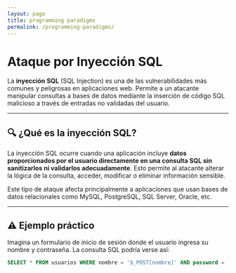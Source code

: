 ```yaml
---
layout: page
title: programming paradigms
permalink: /programming-paradigms/
---
```


# Ataque por Inyección SQL

La **inyección SQL** (SQL Injection) es una de las vulnerabilidades más comunes y peligrosas en aplicaciones web. Permite a un atacante manipular consultas a bases de datos mediante la inserción de código SQL malicioso a través de entradas no validadas del usuario.

---

## 🔍 ¿Qué es la inyección SQL?

La inyección SQL ocurre cuando una aplicación incluye **datos proporcionados por el usuario directamente en una consulta SQL sin sanitizarlos ni validarlos adecuadamente**. Esto permite al atacante alterar la lógica de la consulta, acceder, modificar o eliminar información sensible.

Este tipo de ataque afecta principalmente a aplicaciones que usan bases de datos relacionales como MySQL, PostgreSQL, SQL Server, Oracle, etc.

---

## ⚠️ Ejemplo práctico

Imagina un formulario de inicio de sesión donde el usuario ingresa su nombre y contraseña. La consulta SQL podría verse así:

```sql
SELECT * FROM usuarios WHERE nombre = '$_POST[nombre]' AND password = '$_POST[contraseña]';
